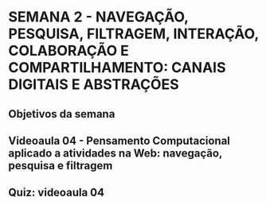 # SEMANA 2 - NAVEGAÇÃO, PESQUISA, FILTRAGEM, INTERAÇÃO, COLABORAÇÃO E COMPARTILHAMENTO: CANAIS DIGITAIS E ABSTRAÇÕES

## Objetivos da semana


## Videoaula 04 - Pensamento Computacional aplicado a atividades na Web: navegação, pesquisa e filtragem


## Quiz: videoaula 04